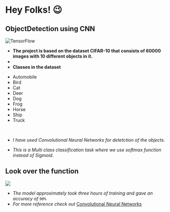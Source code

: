# Hey Folks! 😉
## ObjectDetection using CNN
<img alt="TensorFlow" src="https://img.shields.io/badge/TensorFlow-%23FF6F00.svg?style=for-the-badge&logo=TensorFlow&logoColor=white" />

- **The project is based on the dataset CIFAR-10 that consists of 60000 images with 10 different objects in it.**
- 
- **Classes in the dataset**
<ul>
  <li>Automobile</li>
  <li>Bird</li>
  <li>Cat</li>
  <li>Deer</li>
  <li>Dog</li>
  <li>Frog</li>
  <li>Horse</li>
  <li>Ship</li>
  <li>Truck</li>

  </ul><br>
  
- *I have used Convolutional Neural Networks for detetction of the objects.*

- *This is a Multi class classification task where we use softmax function instead of Sigmoid.*

## Look over the function
<span><img src="https://www.gstatic.com/education/formulas2/355397047/en/softmax_function.svg" /> </span><br>

- *The model approximately took three hours of training and gave an accuracy of `90%`*
- *For more reference check out* [Convolutional Neural Networks](https://towardsdatascience.com/a-comprehensive-guide-to-convolutional-neural-networks-the-eli5-way-3bd2b1164a53)


